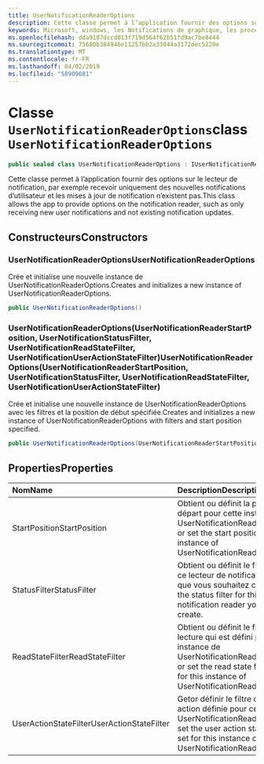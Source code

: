 ```yaml
---
title: UserNotificationReaderOptions
description: Cette classe permet à l’application fournir des options sur le lecteur de notification, par exemple recevoir uniquement des nouvelles notifications d’utilisateur et les mises à jour de notification n’existent pas.
keywords: Microsoft, windows, les Notifications de graphique, les procédures relatives à Windows
ms.openlocfilehash: dda9187dccd013f719d564f62b51fd9ac7be8444
ms.sourcegitcommit: 75680b384946e11257bb2a33044a3172dec5220e
ms.translationtype: MT
ms.contentlocale: fr-FR
ms.lasthandoff: 04/02/2019
ms.locfileid: "58909681"
---
```

# <a name="class-usernotificationreaderoptions"></a><span data-ttu-id="9c39e-104">Classe `UserNotificationReaderOptions`</span><span class="sxs-lookup"><span data-stu-id="9c39e-104">class `UserNotificationReaderOptions`</span></span>

```C#
public sealed class UserNotificationReaderOptions : IUserNotificationReaderOptions
```

<span data-ttu-id="9c39e-105">Cette classe permet à l’application fournir des options sur le lecteur de notification, par exemple recevoir uniquement des nouvelles notifications d’utilisateur et les mises à jour de notification n’existent pas.</span><span class="sxs-lookup"><span data-stu-id="9c39e-105">This class allows the app to provide options on the notification reader, such as only receiving new user notifications and not existing notification updates.</span></span> 

## <a name="constructors"></a><span data-ttu-id="9c39e-106">Constructeurs</span><span class="sxs-lookup"><span data-stu-id="9c39e-106">Constructors</span></span>

### <a name="usernotificationreaderoptions"></a><span data-ttu-id="9c39e-107">UserNotificationReaderOptions</span><span class="sxs-lookup"><span data-stu-id="9c39e-107">UserNotificationReaderOptions</span></span>
<span data-ttu-id="9c39e-108">Crée et initialise une nouvelle instance de UserNotificationReaderOptions.</span><span class="sxs-lookup"><span data-stu-id="9c39e-108">Creates and initializes a new instance of UserNotificationReaderOptions.</span></span>

```C#
public UserNotificationReaderOptions()
```

### <a name="usernotificationreaderoptionsusernotificationreaderstartposition-usernotificationstatusfilter-usernotificationreadstatefilter-usernotificationuseractionstatefilter"></a><span data-ttu-id="9c39e-109">UserNotificationReaderOptions(UserNotificationReaderStartPosition, UserNotificationStatusFilter, UserNotificationReadStateFilter, UserNotificationUserActionStateFilter)</span><span class="sxs-lookup"><span data-stu-id="9c39e-109">UserNotificationReaderOptions(UserNotificationReaderStartPosition, UserNotificationStatusFilter, UserNotificationReadStateFilter, UserNotificationUserActionStateFilter)</span></span>
<span data-ttu-id="9c39e-110">Crée et initialise une nouvelle instance de UserNotificationReaderOptions avec les filtres et la position de début spécifiée.</span><span class="sxs-lookup"><span data-stu-id="9c39e-110">Creates and initializes a new instance of UserNotificationReaderOptions with filters and start position specified.</span></span> 

```C#
public UserNotificationReaderOptions(UserNotificationReaderStartPosition startPosition, UserNotificationStatusFilter statusFilter, UserNotificationReadStateFilter readStateFilter, UserNotificationUserActionStateFilter userActionStateFilter)
```

## <a name="properties"></a><span data-ttu-id="9c39e-111">Properties</span><span class="sxs-lookup"><span data-stu-id="9c39e-111">Properties</span></span>

|<span data-ttu-id="9c39e-112">Nom</span><span class="sxs-lookup"><span data-stu-id="9c39e-112">Name</span></span> | <span data-ttu-id="9c39e-113">Description</span><span class="sxs-lookup"><span data-stu-id="9c39e-113">Description</span></span> |
|:-- |:-- |
|<span data-ttu-id="9c39e-114">StartPosition</span><span class="sxs-lookup"><span data-stu-id="9c39e-114">StartPosition</span></span> |<span data-ttu-id="9c39e-115">Obtient ou définit la position de départ pour cette instance de UserNotificationReaderOptions.</span><span class="sxs-lookup"><span data-stu-id="9c39e-115">Get or set the start position for this instance of UserNotificationReaderOptions.</span></span>|
|   <span data-ttu-id="9c39e-116">StatusFilter</span><span class="sxs-lookup"><span data-stu-id="9c39e-116">StatusFilter</span></span> |<span data-ttu-id="9c39e-117">Obtient ou définit le filtre d’état pour ce lecteur de notification utilisateur que vous souhaitez créer.</span><span class="sxs-lookup"><span data-stu-id="9c39e-117">Get or set the status filter for this user notification reader you desire to create.</span></span>| 
|   <span data-ttu-id="9c39e-118">ReadStateFilter</span><span class="sxs-lookup"><span data-stu-id="9c39e-118">ReadStateFilter</span></span> |<span data-ttu-id="9c39e-119">Obtient ou définit le filtre d’état de lecture qui est défini pour cette instance de UserNotificationReaderOptions.</span><span class="sxs-lookup"><span data-stu-id="9c39e-119">Get or set the read state filter that’s set for this instance of UserNotificationReaderOptions.</span></span>| 
|   <span data-ttu-id="9c39e-120">UserActionStateFilter</span><span class="sxs-lookup"><span data-stu-id="9c39e-120">UserActionStateFilter</span></span>|<span data-ttu-id="9c39e-121">Getor définir le filtre d’état utilisateur action définie pour cette instance de UserNotificationReaderOptions.</span><span class="sxs-lookup"><span data-stu-id="9c39e-121">Getor set  the user action state filter that’s set for this instance of UserNotificationReaderOptions.</span></span>| 




